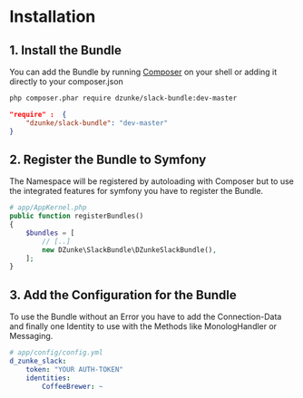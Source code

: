 # Installation

## 1. Install the Bundle

You can add the Bundle by running [Composer](http://getcomposer.org) on your shell or adding it directly to your composer.json

``` bash
php composer.phar require dzunke/slack-bundle:dev-master
```

``` json
"require" :  {
    "dzunke/slack-bundle": "dev-master"
}
```

## 2. Register the Bundle to Symfony

The Namespace will be registered by autoloading with Composer but to use the integrated features for symfony you have to register the Bundle.

``` php
# app/AppKernel.php
public function registerBundles()
{
    $bundles = [
        // [..]
        new DZunke\SlackBundle\DZunkeSlackBundle(),
    ];
}
```

## 3. Add the Configuration for the Bundle

To use the Bundle without an Error you have to add the Connection-Data and finally one Identity to use with the Methods like MonologHandler or Messaging.

``` yaml
# app/config/config.yml
d_zunke_slack:
    token: "YOUR AUTH-TOKEN"
    identities:
        CoffeeBrewer: ~
```

